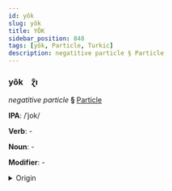 ```yaml
---
id: yôk
slug: yôk
title: YÔK
sidebar_position: 848
tags: [yôk, Particle, Turkic]
description: negatitive particle § Particle
---
```


### yôk&emsp;<span kind="abugida">ɀ̑ı</span>

*negatitive particle* **§** [Particle](../../tags/Particle)

**IPA**: /ˈjok/

**Verb**: -

**Noun**: -

**Modifier**: -

<details>
    <summary>Origin</summary>
    Turkish yok /ˈjok/<br/>
    <em>Turkic Language Family</em>
</details>